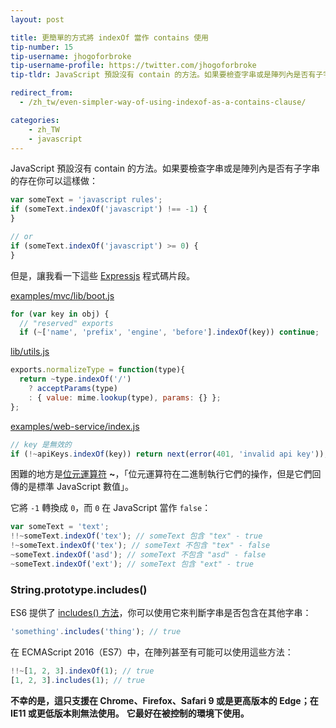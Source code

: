 ```yaml
---
layout: post

title: 更簡單的方式將 indexOf 當作 contains 使用
tip-number: 15
tip-username: jhogoforbroke
tip-username-profile: https://twitter.com/jhogoforbroke
tip-tldr: JavaScript 預設沒有 contain 的方法。如果要檢查字串或是陣列內是否有子字串的存在你可以這樣做。

redirect_from:
  - /zh_tw/even-simpler-way-of-using-indexof-as-a-contains-clause/

categories:
    - zh_TW
    - javascript
---
```


JavaScript 預設沒有 contain 的方法。如果要檢查字串或是陣列內是否有子字串的存在你可以這樣做：

```javascript
var someText = 'javascript rules';
if (someText.indexOf('javascript') !== -1) {
}

// or
if (someText.indexOf('javascript') >= 0) {
}
```

但是，讓我看一下這些 [Expressjs](https://github.com/strongloop/express) 程式碼片段。

[examples/mvc/lib/boot.js](https://github.com/strongloop/express/blob/2f8ac6726fa20ab5b4a05c112c886752868ac8ce/examples/mvc/lib/boot.js#L26)


```javascript
for (var key in obj) {
  // "reserved" exports
  if (~['name', 'prefix', 'engine', 'before'].indexOf(key)) continue;
```

[lib/utils.js](https://github.com/strongloop/express/blob/2f8ac6726fa20ab5b4a05c112c886752868ac8ce/lib/utils.js#L93)


```javascript
exports.normalizeType = function(type){
  return ~type.indexOf('/')
    ? acceptParams(type)
    : { value: mime.lookup(type), params: {} };
};
```

[examples/web-service/index.js](https://github.com/strongloop/express/blob/2f8ac6726fa20ab5b4a05c112c886752868ac8ce/examples/web-service/index.js#L35)


```javascript
// key 是無效的
if (!~apiKeys.indexOf(key)) return next(error(401, 'invalid api key'));
```

困難的地方是[位元運算符](https://developer.mozilla.org/en-US/docs/Web/JavaScript/Reference/Operators/Bitwise_Operators) **~**，「位元運算符在二進制執行它們的操作，但是它們回傳的是標準 JavaScript 數值」。

它將 `-1` 轉換成 `0`，而 `0` 在 JavaScript 當作 `false`：

```javascript
var someText = 'text';
!!~someText.indexOf('tex'); // someText 包含 "tex" - true
!~someText.indexOf('tex'); // someText 不包含 "tex" - false
~someText.indexOf('asd'); // someText 不包含 "asd" - false
~someText.indexOf('ext'); // someText 包含 "ext" - true
```

### String.prototype.includes()

ES6 提供了 [includes() 方法](https://developer.mozilla.org/en-US/docs/Web/JavaScript/Reference/Global_Objects/String/includes)，你可以使用它來判斷字串是否包含在其他字串：

```javascript
'something'.includes('thing'); // true
```

在 ECMAScript 2016（ES7）中，在陣列甚至有可能可以使用這些方法：

```javascript
!!~[1, 2, 3].indexOf(1); // true
[1, 2, 3].includes(1); // true
```

**不幸的是，這只支援在 Chrome、Firefox、Safari 9 或是更高版本的 Edge；在 IE11 或更低版本則無法使用。**
**它最好在被控制的環境下使用。**
